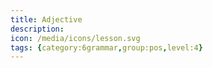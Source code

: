 ```yaml
---
title: Adjective
description: 
icon: /media/icons/lesson.svg
tags: {category:6grammar,group:pos,level:4}
---
```


